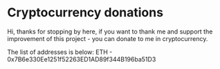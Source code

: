 # Cryptocurrency donations

Hi, thanks for stopping by here, if you want to thank me and support the
improvement of this project - you can donate to me in cryptocurrency.

The list of addresses is below:
ETH - 0x7B6e330Ee1251f52263ED1AD89f344B196ba51D3
